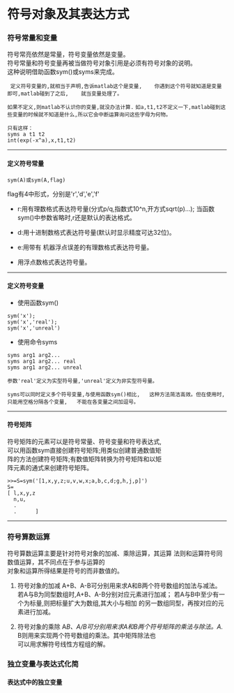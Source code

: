 # 符号对象及其表达方式

### 符号常量和变量
符号常亮依然是常量，符号变量依然是变量。  
符号常量和符号变量再被当做符号对象引用是必须有符号对象的说明。  
这种说明借助函数sym()或syms来完成。

` 定义符号变量的,就相当于声明,告诉matlab这个是变量,   
你遇到这个符号就知道是变量即可,matlab碰到了之后,   
就当变量处理了。`

`如果不定义,则matlab不认识你的变量,就没办法计算.`
`如a,t1,t2不定义一下,matlab碰到这些变量的时候就不知道是什么,所以它会中断运算询问这些字母为何物。`

```
只有这样：
syms a t1 t2
int(exp(-x^a),x,t1,t2)

```

---
#### 定义符号常量

```
sym(A)或sym(A,flag)
```
flag有4中形式，分别是'r','d','e','f'  

  * r:用有理数格式表达符号量(分式p/q,指数式10^n,开方式sqrt(p)...);
      当函数sym()中参数省略时,r还是默认的表达格式。

  * d:用十进制数格式表达符号量(默认时显示精度可达32位)。

  * e:用带有 机器浮点误差的有理数格式表达符号量。

  * 用浮点数格式表达符号量。  

---

#### 定义符号变量

* 使用函数sym()

```
sym('x');
sym('x','real');
sym('x','unreal')

```

* 使用命令syms

```
syms arg1 arg2...
syms arg1 arg2... real
syms arg1 arg2... unreal

参数'real'定义为实型符号量,'unreal'定义为非实型符号量。  
```

`syms可以同时定义多个符号变量,与使用函数sym()相比,  
这种方法简洁高效。但在使用时,只能用空格分隔各个变量,  
不能在各变量之间加逗号。`

---

#### 符号矩阵

符号矩阵的元素可以是符号常量、符号变量和符号表达式,  
可以用函数sym直接创建符号矩阵;用类似创建普通数值矩  
阵的方法创建符号矩阵;有数值矩阵转换为符号矩阵和以矩  
阵元素的通式来创建符号矩阵。

```
>>=S=sym('[1,x,y,z;u,v,w,x;a,b,c,d;g,h,j,p]')
S=
[ l,x,y,z
  n,u,
  .
  .      ]

```

---

### 符号算数运算
符号算数运算主要是针对符号对象的加减、乘除运算，其运算  法则和运算符号同数值运算，其不同点在于参与运算的  
对象和运算所得结果是符号的而非数值的。

1. 符号对象的加减
A+B、A-B可分别用来求A和B两个符号数组的加法与减法。  
若A与B为同型数组时,A+B、A-B分别对应元素进行加减；
若A与B中至少有一个为标量,则把标量扩大为数组,其大小与相加 的另一数组同型，再按对应的元素进行加减。  

2. 符号对象的乘除
A*B、A/B可分别用来求A和B两个符号矩阵的乘法与除法。A.* B则用来实现两个符号数组的乘法。其中矩阵除法也  
可以用求解符号线性方程组的解。  

### 独立变量与表达式化简

#### 表达式中的独立变量
